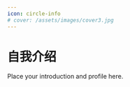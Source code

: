 ```yaml
---
icon: circle-info
# cover: /assets/images/cover3.jpg
---
```


# 自我介绍

Place your introduction and profile here.
